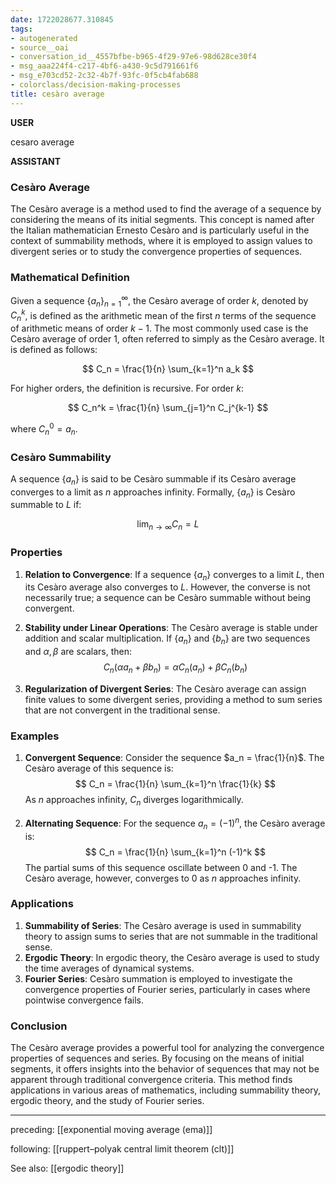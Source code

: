 ```yaml
---
date: 1722028677.310845
tags:
- autogenerated
- source__oai
- conversation_id__4557bfbe-b965-4f29-97e6-98d628ce30f4
- msg_aaa224f4-c217-4bf6-a430-9c5d791661f6
- msg_e703cd52-2c32-4b7f-93fc-0f5cb4fab688
- colorclass/decision-making-processes
title: cesàro average
---
```


**USER**

cesaro average


**ASSISTANT**

### Cesàro Average

The Cesàro average is a method used to find the average of a sequence by considering the means of its initial segments. This concept is named after the Italian mathematician Ernesto Cesàro and is particularly useful in the context of summability methods, where it is employed to assign values to divergent series or to study the convergence properties of sequences.

### Mathematical Definition

Given a sequence $\{a_n\}_{n=1}^\infty$, the Cesàro average of order $k$, denoted by $C_n^k$, is defined as the arithmetic mean of the first $n$ terms of the sequence of arithmetic means of order $k-1$. The most commonly used case is the Cesàro average of order 1, often referred to simply as the Cesàro average. It is defined as follows:

$$
C_n = \frac{1}{n} \sum_{k=1}^n a_k
$$

For higher orders, the definition is recursive. For order $k$:

$$
C_n^k = \frac{1}{n} \sum_{j=1}^n C_j^{k-1}
$$

where $C_n^0 = a_n$.

### Cesàro Summability

A sequence $\{a_n\}$ is said to be Cesàro summable if its Cesàro average converges to a limit as $n$ approaches infinity. Formally, $\{a_n\}$ is Cesàro summable to $L$ if:

$$
\lim_{n \to \infty} C_n = L
$$

### Properties

1. **Relation to Convergence**: If a sequence $\{a_n\}$ converges to a limit $L$, then its Cesàro average also converges to $L$. However, the converse is not necessarily true; a sequence can be Cesàro summable without being convergent.

2. **Stability under Linear Operations**: The Cesàro average is stable under addition and scalar multiplication. If $\{a_n\}$ and $\{b_n\}$ are two sequences and $\alpha, \beta$ are scalars, then:
   $$
   C_n(\alpha a_n + \beta b_n) = \alpha C_n(a_n) + \beta C_n(b_n)
   $$

3. **Regularization of Divergent Series**: The Cesàro average can assign finite values to some divergent series, providing a method to sum series that are not convergent in the traditional sense.

### Examples

1. **Convergent Sequence**: Consider the sequence $a_n = \frac{1}{n}$. The Cesàro average of this sequence is:
   $$
   C_n = \frac{1}{n} \sum_{k=1}^n \frac{1}{k}
   $$
   As $n$ approaches infinity, $C_n$ diverges logarithmically.

2. **Alternating Sequence**: For the sequence $a_n = (-1)^n$, the Cesàro average is:
   $$
   C_n = \frac{1}{n} \sum_{k=1}^n (-1)^k
   $$
   The partial sums of this sequence oscillate between 0 and -1. The Cesàro average, however, converges to 0 as $n$ approaches infinity.

### Applications

1. **Summability of Series**: The Cesàro average is used in summability theory to assign sums to series that are not summable in the traditional sense.
2. **Ergodic Theory**: In ergodic theory, the Cesàro average is used to study the time averages of dynamical systems.
3. **Fourier Series**: Cesàro summation is employed to investigate the convergence properties of Fourier series, particularly in cases where pointwise convergence fails.

### Conclusion

The Cesàro average provides a powerful tool for analyzing the convergence properties of sequences and series. By focusing on the means of initial segments, it offers insights into the behavior of sequences that may not be apparent through traditional convergence criteria. This method finds applications in various areas of mathematics, including summability theory, ergodic theory, and the study of Fourier series.


---

preceding: [[exponential moving average (ema)]]  


following: [[ruppert–polyak central limit theorem (clt)]]

See also: [[ergodic theory]]